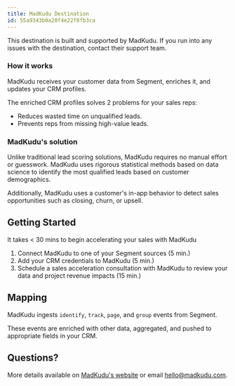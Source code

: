 ```yaml
---
title: MadKudu Destination
id: 55a9343b0a20f4e22f0fb3ca
---
```

This destination is built and supported by MadKudu. If you run into any issues with the destination, contact their support team.

### How it works
MadKudu receives your customer data from Segment, enriches it, and updates your CRM profiles.

The enriched CRM profiles solves 2 problems for your sales reps:

+ Reduces wasted time on unqualified leads.
+ Prevents reps from missing high-value leads.

### MadKudu's solution

Unlike traditional lead scoring solutions, MadKudu requires no manual effort or guesswork. MadKudu uses rigorous statistical methods based on data science to identify the most qualified leads based on customer demographics.

Additionally, MadKudu uses a customer's in-app behavior to detect sales opportunities such as closing, churn, or upsell.

## Getting Started

It takes < 30 mins to begin accelerating your sales with MadKudu

1. Connect MadKudu to one of your Segment sources (5 min.)
2. Add your CRM credentials to MadKudu (5 min.)
3. Schedule a sales acceleration consultation with MadKudu to review your data and project revenue impacts (15 min.)

## Mapping

MadKudu ingests `identify`, `track`, `page`, and `group` events from Segment.

These events are enriched with other data, aggregated, and pushed to appropriate fields in your CRM.

## Questions?

More details available on [MadKudu's website](http://www.madkudu.com/segment) or email  [hello@madkudu.com](mailto:hello@madkudu.com).
